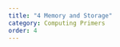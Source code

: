 ```yaml
---
title: "4 Memory and Storage"
category: Computing Primers
order: 4
---
```


<div>
    <object
        data='../../assets/pdf/4_memory_storage.pdf'
        type="application/pdf"
        width="800"
        height="600"
    >
    </object>
</div>
